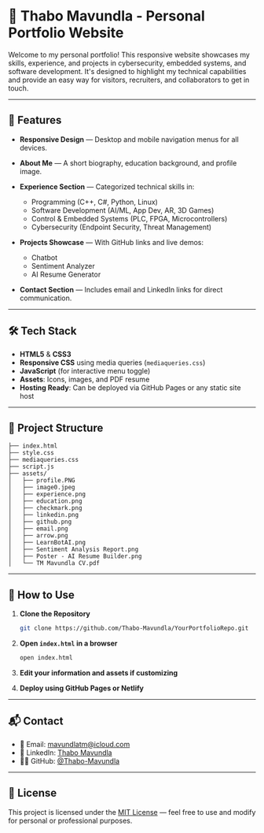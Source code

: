 # 💼 Thabo Mavundla - Personal Portfolio Website

Welcome to my personal portfolio! This responsive website showcases my skills, experience, and projects in cybersecurity, embedded systems, and software development. It's designed to highlight my technical capabilities and provide an easy way for visitors, recruiters, and collaborators to get in touch.

---

## 📌 Features

* **Responsive Design** — Desktop and mobile navigation menus for all devices.
* **About Me** — A short biography, education background, and profile image.
* **Experience Section** — Categorized technical skills in:

  * Programming (C++, C#, Python, Linux)
  * Software Development (AI/ML, App Dev, AR, 3D Games)
  * Control & Embedded Systems (PLC, FPGA, Microcontrollers)
  * Cybersecurity (Endpoint Security, Threat Management)
* **Projects Showcase** — With GitHub links and live demos:

  * Chatbot
  * Sentiment Analyzer
  * AI Resume Generator
* **Contact Section** — Includes email and LinkedIn links for direct communication.

---

## 🛠️ Tech Stack

* **HTML5** & **CSS3**
* **Responsive CSS** using media queries (`mediaqueries.css`)
* **JavaScript** (for interactive menu toggle)
* **Assets**: Icons, images, and PDF resume
* **Hosting Ready**: Can be deployed via GitHub Pages or any static site host

---

## 📁 Project Structure

```
├── index.html
├── style.css
├── mediaqueries.css
├── script.js
├── assets/
│   ├── profile.PNG
│   ├── image0.jpeg
│   ├── experience.png
│   ├── education.png
│   ├── checkmark.png
│   ├── linkedin.png
│   ├── github.png
│   ├── email.png
│   ├── arrow.png
│   ├── LearnBotAI.png
│   ├── Sentiment Analysis Report.png
│   ├── Poster - AI Resume Builder.png
│   └── TM Mavundla CV.pdf
```

---

## 🚀 How to Use

1. **Clone the Repository**

   ```bash
   git clone https://github.com/Thabo-Mavundla/YourPortfolioRepo.git
   ```
2. **Open `index.html` in a browser**

   ```bash
   open index.html
   ```
3. **Edit your information and assets if customizing**
4. **Deploy using GitHub Pages or Netlify**

---

## 📬 Contact

* 📧 Email: [mavundlatm@icloud.com](mailto:mavundlatm@icloud.com)
* 💼 LinkedIn: [Thabo Mavundla](https://www.linkedin.com/in/thabo-mavundla-a21b26225/)
* 🧑‍💻 GitHub: [@Thabo-Mavundla](https://github.com/Thabo-Mavundla)

---

## 📜 License

This project is licensed under the [MIT License](LICENSE) — feel free to use and modify for personal or professional purposes.

